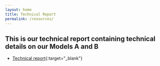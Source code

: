 ```yaml
---
layout: home
title: Technical Report
permalink: /resources/
---
```


## This is our technical report containing technical details on our Models A and B
- [Technical report](https://jjaakko.github.io/fake-news-classifier/assets/In_search_of_the_real_fake_news_Technical_Report_1.pdf){:target="_blank"}
